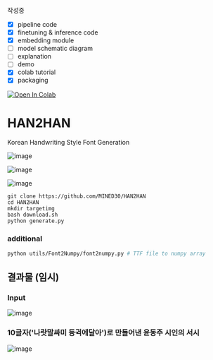 작성중
 - [x] pipeline code
 - [x] finetuning & inference code
 - [x] embedding module
 - [ ] model schematic diagram
 - [ ] explanation
 - [ ] demo
 - [x] colab tutorial
 - [x] packaging

<a href="https://colab.research.google.com/github/MINED30/HAN2HAN/blob/main/colab_demo.ipynb" target="_parent"><img src="https://colab.research.google.com/assets/colab-badge.svg" alt="Open In Colab"/></a>

# HAN2HAN
Korean Handwriting Style Font Generation

![image](https://user-images.githubusercontent.com/73981982/140700211-0b492a65-10c2-4dac-960e-926bc159dd7b.png)

![image](https://user-images.githubusercontent.com/73981982/140700225-8dbb170a-bcd3-4d1d-be84-0a90c8a9a2c0.png)

![image](https://user-images.githubusercontent.com/73981982/140700237-5711483e-a6ea-4359-9691-dde5b3e8bc32.png)

```
git clone https://github.com/MINED30/HAN2HAN
cd HAN2HAN
mkdir targetimg
bash download.sh
python generate.py
```

### additional
```bash
python utils/Font2Numpy/font2numpy.py # TTF file to numpy array
```

## 결과물 (임시)

### Input
![image](https://user-images.githubusercontent.com/73981982/138725507-fa104664-bbed-47a5-b125-614a5348f70c.png)


### 10글자('나랏말싸미 듕귁에달아')로 만들어낸 윤동주 시인의 서시


![image](https://user-images.githubusercontent.com/73981982/138566749-9933493e-b29a-45a6-999e-314b33f3f3b8.png)
